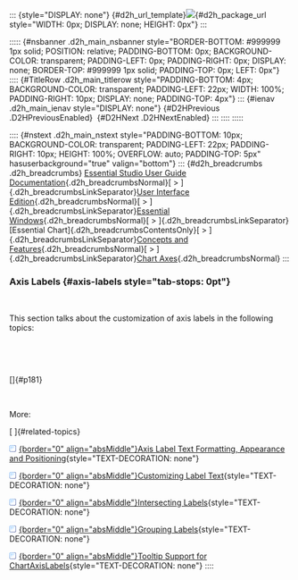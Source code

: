 ::: {style="DISPLAY: none"}
[](ms-xhelp:///?Id=d2h_url_template){#d2h_url_template}![](!package_url!){#d2h_package_url style="WIDTH: 0px; DISPLAY: none; HEIGHT: 0px"}
:::

::::: {#nsbanner .d2h_main_nsbanner style="BORDER-BOTTOM: #999999 1px solid; POSITION: relative; PADDING-BOTTOM: 0px; BACKGROUND-COLOR: transparent; PADDING-LEFT: 0px; PADDING-RIGHT: 0px; DISPLAY: none; BORDER-TOP: #999999 1px solid; PADDING-TOP: 0px; LEFT: 0px"}
:::: {#TitleRow .d2h_main_titlerow style="PADDING-BOTTOM: 4px; BACKGROUND-COLOR: transparent; PADDING-LEFT: 22px; WIDTH: 100%; PADDING-RIGHT: 10px; DISPLAY: none; PADDING-TOP: 4px"}
::: {#ienav .d2h_main_ienav style="DISPLAY: none"}
[](ms-xhelp:///?Id=fa66eefc-7b24-480b-9c43-473bfb833e3d){#D2HPrevious .D2HPreviousEnabled}  [](ms-xhelp:///?Id=73c50d32-aea5-4e5b-ad30-d5b2d7a392b7){#D2HNext .D2HNextEnabled}
:::
::::
:::::

:::: {#nstext .d2h_main_nstext style="PADDING-BOTTOM: 10px; BACKGROUND-COLOR: transparent; PADDING-LEFT: 22px; PADDING-RIGHT: 10px; HEIGHT: 100%; OVERFLOW: auto; PADDING-TOP: 5px" hasuserbackground="true" valign="bottom"}
::: {#d2h_breadcrumbs .d2h_breadcrumbs}
[Essential Studio User Guide Documentation](ms-xhelp:///?Id=12457748-09e3-4d74-a240-8e049cedf030){.d2h_breadcrumbsNormal}[ \> ]{.d2h_breadcrumbsLinkSeparator}[User Interface Edition](ms-xhelp:///?Id=c29296b7-531c-413b-a0ec-488ca1f7f669){.d2h_breadcrumbsNormal}[ \> ]{.d2h_breadcrumbsLinkSeparator}[Essential Windows](ms-xhelp:///?Id=e60759d8-47a4-4570-9d7a-16a68d63f2ea){.d2h_breadcrumbsNormal}[ \> ]{.d2h_breadcrumbsLinkSeparator}[Essential Chart]{.d2h_breadcrumbsContentsOnly}[ \> ]{.d2h_breadcrumbsLinkSeparator}[Concepts and Features](ms-xhelp:///?Id=71321e9c-336c-4c1c-a127-be9f135ad4bb){.d2h_breadcrumbsNormal}[ \> ]{.d2h_breadcrumbsLinkSeparator}[Chart Axes](ms-xhelp:///?Id=e0d0de4a-3c3c-41cd-9d94-6496172cab48){.d2h_breadcrumbsNormal}
:::

### Axis Labels {#axis-labels style="tab-stops: 0pt"}

 

This section talks about the customization of axis labels in the following topics:

 

 

[]{#p181} 

 

More:

[ ]{#related-topics}

[![](button.gif){border="0" align="absMiddle"}Axis Label Text Formatting, Appearance and Positioning](ms-xhelp:///?Id=545484b5-9e45-4970-8ed0-2cc20121a383){style="TEXT-DECORATION: none"}

[![](button.gif){border="0" align="absMiddle"}Customizing Label Text](ms-xhelp:///?Id=7e7d9c1a-536a-47cf-b973-17effb251a30){style="TEXT-DECORATION: none"}

[![](button.gif){border="0" align="absMiddle"}Intersecting Labels](ms-xhelp:///?Id=723671fc-c610-4ce6-bc09-fa432f7eb76e){style="TEXT-DECORATION: none"}

[![](button.gif){border="0" align="absMiddle"}Grouping Labels](ms-xhelp:///?Id=724fca68-5766-4aab-9a0d-ad97c7257d58){style="TEXT-DECORATION: none"}

[![](button.gif){border="0" align="absMiddle"}Tooltip Support for ChartAxisLabels](ms-xhelp:///?Id=ff58a119-125f-47f5-b894-99be09ac4908){style="TEXT-DECORATION: none"}
::::
